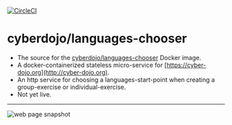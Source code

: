 [![CircleCI](https://circleci.com/gh/cyber-dojo/languages-chooser.svg?style=svg)](https://circleci.com/gh/cyber-dojo/languages-chooser)

# cyberdojo/languages-chooser

- The source for the [cyberdojo/languages-chooser](https://hub.docker.com/r/cyberdojo/languages-chooser/tags) Docker image.
- A docker-containerized stateless micro-service for [https://cyber-dojo.org](http://cyber-dojo.org).
- An http service for choosing a languages-start-point when creating a group-exercise or individual-exercise.
- Not yet live.

- - - -
![web page snapshot](https://github.com/cyber-dojo/languages-chooser/blob/master/docs/snapshot.png)

